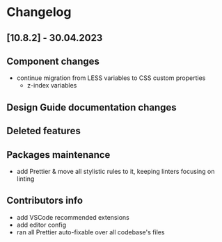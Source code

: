 # Changelog

## [10.8.2] - 30.04.2023

## Component changes

- continue migration from LESS variables to CSS custom properties
  - z-index variables

## Design Guide documentation changes

## Deleted features

## Packages maintenance

- add Prettier &amp; move all stylistic rules to it, keeping linters focusing on linting

## Contributors info

- add VSCode recommended extensions
- add editor config
- ran all Prettier auto-fixable over all codebase's files
